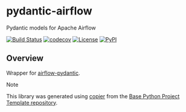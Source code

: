 # pydantic-airflow

Pydantic models for Apache Airflow

[![Build Status](https://github.com/airflow-laminar/pydantic-airflow/actions/workflows/build.yaml/badge.svg?branch=main&event=push)](https://github.com/airflow-laminar/pydantic-airflow/actions/workflows/build.yaml)
[![codecov](https://codecov.io/gh/airflow-laminar/pydantic-airflow/branch/main/graph/badge.svg)](https://codecov.io/gh/airflow-laminar/pydantic-airflow)
[![License](https://img.shields.io/github/license/airflow-laminar/pydantic-airflow)](https://github.com/airflow-laminar/pydantic-airflow)
[![PyPI](https://img.shields.io/pypi/v/pydantic-airflow.svg)](https://pypi.python.org/pypi/pydantic-airflow)

## Overview

Wrapper for [airflow-pydantic](https://github.com/airflow-laminar/airflow-pydantic).

> [!NOTE]
> This library was generated using [copier](https://copier.readthedocs.io/en/stable/) from the [Base Python Project Template repository](https://github.com/python-project-templates/base).
